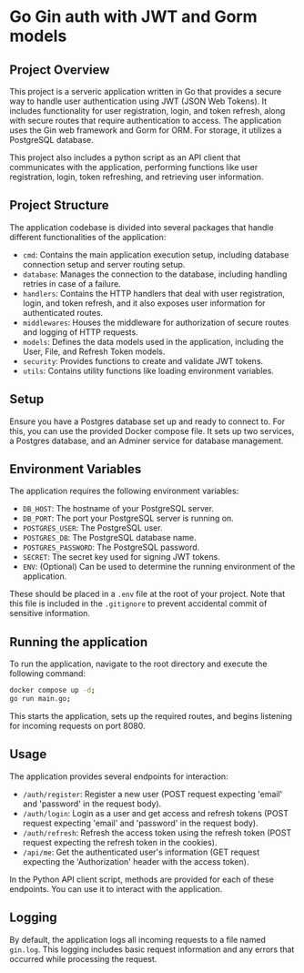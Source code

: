 # Go Gin auth with JWT and Gorm models

## Project Overview

This project is a serveric application written in Go that provides a secure way to handle user authentication using JWT (JSON Web Tokens). It includes functionality for user registration, login, and token refresh, along with secure routes that require authentication to access. The application uses the Gin web framework and Gorm for ORM. For storage, it utilizes a PostgreSQL database.

This project also includes a python script as an API client that communicates with the application, performing functions like user registration, login, token refreshing, and retrieving user information.

## Project Structure

The application codebase is divided into several packages that handle different functionalities of the application:

- `cmd`: Contains the main application execution setup, including database connection setup and server routing setup.
- `database`: Manages the connection to the database, including handling retries in case of a failure.
- `handlers`: Contains the HTTP handlers that deal with user registration, login, and token refresh, and it also exposes user information for authenticated routes.
- `middlewares`: Houses the middleware for authorization of secure routes and logging of HTTP requests.
- `models`: Defines the data models used in the application, including the User, File, and Refresh Token models.
- `security`: Provides functions to create and validate JWT tokens.
- `utils`: Contains utility functions like loading environment variables.

## Setup

Ensure you have a Postgres database set up and ready to connect to. For this, you can use the provided Docker compose file. It sets up two services, a Postgres database, and an Adminer service for database management.

## Environment Variables

The application requires the following environment variables:

- `DB_HOST`: The hostname of your PostgreSQL server.
- `DB_PORT`: The port your PostgreSQL server is running on.
- `POSTGRES_USER`: The PostgreSQL user.
- `POSTGRES_DB`: The PostgreSQL database name.
- `POSTGRES_PASSWORD`: The PostgreSQL password.
- `SECRET`: The secret key used for signing JWT tokens.
- `ENV`: (Optional) Can be used to determine the running environment of the application.

These should be placed in a `.env` file at the root of your project. Note that this file is included in the `.gitignore` to prevent accidental commit of sensitive information.

## Running the application

To run the application, navigate to the root directory and execute the following command:

```sh
docker compose up -d;
go run main.go;
```

This starts the application, sets up the required routes, and begins listening for incoming requests on port 8080.

## Usage

The application provides several endpoints for interaction:

- `/auth/register`: Register a new user (POST request expecting 'email' and 'password' in the request body).
- `/auth/login`: Login as a user and get access and refresh tokens (POST request expecting 'email' and 'password' in the request body).
- `/auth/refresh`: Refresh the access token using the refresh token (POST request expecting the refresh token in the cookies).
- `/api/me`: Get the authenticated user's information (GET request expecting the 'Authorization' header with the access token).

In the Python API client script, methods are provided for each of these endpoints. You can use it to interact with the application.

## Logging

By default, the application logs all incoming requests to a file named `gin.log`. This logging includes basic request information and any errors that occurred while processing the request.
